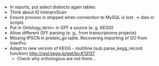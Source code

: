 * In reports, put select distincts again tables
* Think about ID InterproScan
* Ensure process is stopped when connection to MySQL is lost. -> dies in scripts
* Put in Ontology_term= in GFF a source (e. g. KEGG)
* Allow different GFF parsing (e. g., from transcriptome projects)
* Missing IPSCN in protein_go table. Recovering importing of GO from InterPro 
* Adapt to new version of KEGG - multiline (sub parse_kegg_record function) http://rest.kegg.jp/get/ko:K13137
	* Check why orthologous are not there...
